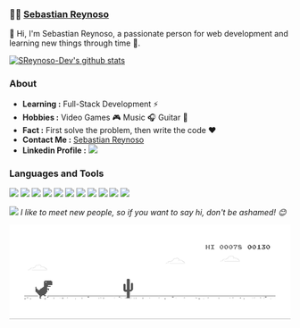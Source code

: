 ###  :man_technologist:  [Sebastian Reynoso](https://github.com/SReynoso-DEV)

👋 Hi, I'm Sebastian Reynoso, a passionate person for web development and learning new things through time 🚀. 

[![SReynoso-Dev's github stats](https://github-readme-stats.vercel.app/api?username=SReynoso-DEV&count_private=true&show_icons=true&theme=radical)](https://github.com/SReynoso-DEV)

### About

-  **Learning :** Full-Stack Development :zap:   
-  **Hobbies :** Video Games :video_game: Music :headphones: Guitar :guitar:
-  **Fact :** First solve the problem, then write the code :heart:
-  **Contact Me :** [Sebastian Reynoso](mailto:sreynoso0499@gmail.com)
-  **Linkedin Profile :**  <code><a href="https://www.linkedin.com/in/sebastian-reynoso-nu%C3%B1ez-b1a593193/" target="_blank"><img height="20" src="https://user-images.githubusercontent.com/39357355/113497001-f0d62900-94c4-11eb-9868-fce504418622.png"></a></code>

### Languages and Tools

<code><img height="60" src="https://user-images.githubusercontent.com/39357355/113496817-195d2380-94c3-11eb-8225-c061715b36e3.png"></code>
<code><img height="60" src="https://user-images.githubusercontent.com/39357355/113496717-08f87900-94c2-11eb-9e6d-3779704c2f51.png"></code>
<code><img height="60" src="https://user-images.githubusercontent.com/39357355/113496681-bd45cf80-94c1-11eb-8dab-719df0942191.png"></code>
<code><img height="60" src="https://user-images.githubusercontent.com/39357355/113496862-82dd3200-94c3-11eb-9217-1c4e48506f15.png"></code>
<code><img height="60" src="https://user-images.githubusercontent.com/39357355/113496675-ac955980-94c1-11eb-91c7-c13c5f79086a.png"></code>
<code><img height="60" src="https://user-images.githubusercontent.com/39357355/113496669-98e9f300-94c1-11eb-9eb6-e7a8f2f7bae2.png"></code>
<code><img height="60" src="https://user-images.githubusercontent.com/39357355/113496662-8374c900-94c1-11eb-97b7-7f0d0895c548.png"></code>
<code><img height="60" src="https://user-images.githubusercontent.com/39357355/113496634-49a3c280-94c1-11eb-804a-95ed11b25ac1.png"></code>
<code><img height="60" src="https://user-images.githubusercontent.com/39357355/113496750-51179b80-94c2-11eb-9fc7-143da0ed6ac4.png"></code>
<code><img height="60" src="https://user-images.githubusercontent.com/39357355/113496788-bc616d80-94c2-11eb-958f-ed5785dd7ad6.png"></code>
<code><img height="60" src="https://user-images.githubusercontent.com/39357355/113496828-2f6ae400-94c3-11eb-8cea-6a6920865ccb.png"></code>





<img src="https://media.giphy.com/media/LnQjpWaON8nhr21vNW/giphy.gif" width="60"> <em>I like to meet new people, so if you want to say hi, don't be ashamed! 😊</em>


![Dino](https://raw.githubusercontent.com/wangningkai/wangningkai/master/assets/dino.gif)
